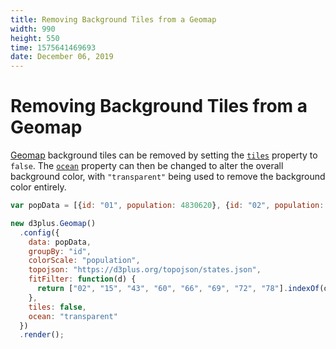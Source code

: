 ```yaml
---
title: Removing Background Tiles from a Geomap
width: 990
height: 550
time: 1575641469693
date: December 06, 2019
---
```


[height]: 550

# Removing Background Tiles from a Geomap

[Geomap](https://d3plus.org/docs/#Geomap) background tiles can be removed by setting the [`tiles`](https://d3plus.org/docs/#Geomap.tiles) property to `false`. The [`ocean`](https://d3plus.org/docs/#Geomap.ocean) property can then be changed to alter the overall background color, with `"transparent"` being used to remove the background color entirely.

```js
var popData = [{id: "01", population: 4830620}, {id: "02", population: 733375}, {id: "04", population: 6641928}, {id: "05", population: 2958208}, {id: "06", population: 38421464}, {id: "08", population: 5278906}, {id: "09", population: 3593222}, {id: "10", population: 926454}, {id: "11", population: 647484}, {id: "12", population: 19645772}, {id: "13", population: 10006693}, {id: "15", population: 1406299}, {id: "16", population: 1616547}, {id: "17", population: 12873761}, {id: "18", population: 6568645}, {id: "19", population: 3093526}, {id: "20", population: 2892987}, {id: "21", population: 4397353}, {id: "22", population: 4625253}, {id: "23", population: 1329100}, {id: "24", population: 5930538}, {id: "25", population: 6705586}, {id: "26", population: 9900571}, {id: "27", population: 5419171}, {id: "28", population: 2988081}, {id: "29", population: 6045448}, {id: "30", population: 1014699}, {id: "31", population: 1869365}, {id: "32", population: 2798636}, {id: "33", population: 1324201}, {id: "34", population: 8904413}, {id: "35", population: 2084117}, {id: "36", population: 19673174}, {id: "37", population: 9845333}, {id: "38", population: 721640}, {id: "39", population: 11575977}, {id: "40", population: 3849733}, {id: "41", population: 3939233}, {id: "42", population: 12779559}, {id: "44", population: 1053661}, {id: "45", population: 4777576}, {id: "46", population: 843190}, {id: "47", population: 6499615}, {id: "48", population: 26538614}, {id: "49", population: 2903379}, {id: "50", population: 626604}, {id: "51", population: 8256630}, {id: "53", population: 6985464}, {id: "54", population: 1851420}, {id: "55", population: 5742117}, {id: "56", population: 579679}, {id: "72", population: 3583073}];

new d3plus.Geomap()
  .config({
    data: popData,
    groupBy: "id",
    colorScale: "population",
    topojson: "https://d3plus.org/topojson/states.json",
    fitFilter: function(d) {
      return ["02", "15", "43", "60", "66", "69", "72", "78"].indexOf(d.id) < 0;
    },
    tiles: false,
    ocean: "transparent"
  })
  .render();
```
